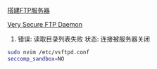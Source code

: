 
[搭建FTP服务器](https://help.aliyun.com/document_detail/60152.html)

[Very Secure FTP Daemon](https://wiki.archlinuxcn.org/wiki/Very_Secure_FTP_Daemon#%E5%AE%89%E8%A3%85)


1. 错误:    读取目录列表失败 状态:    连接被服务器关闭

```sh
sudo nvim /etc/vsftpd.conf
seccomp_sandbox=NO
```
